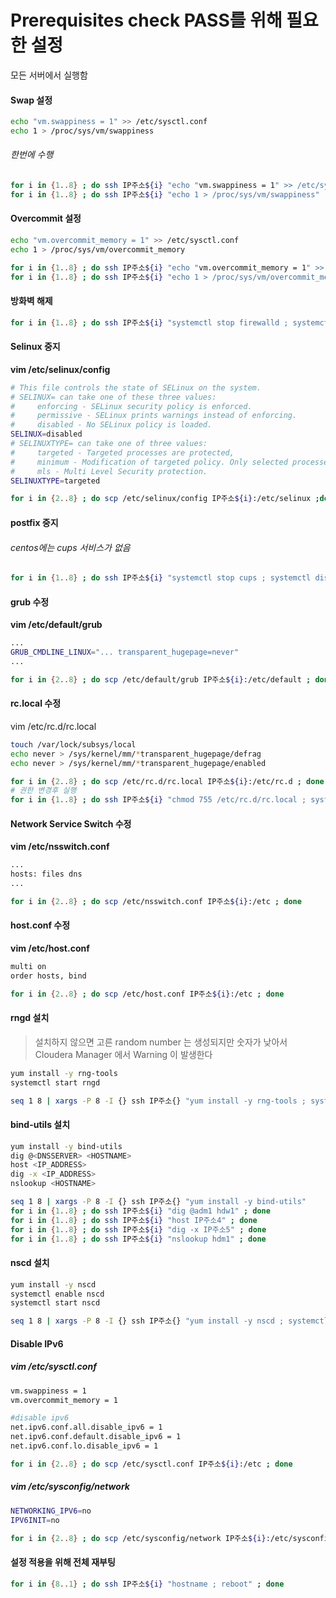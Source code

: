 # Prerequisites check PASS를 위해 필요한 설정

모든 서버에서 실행함

#### Swap 설정

```bash
echo "vm.swappiness = 1" >> /etc/sysctl.conf
echo 1 > /proc/sys/vm/swappiness
```

###### 한번에 수행

```bash
for i in {1..8} ; do ssh IP주소${i} "echo "vm.swappiness = 1" >> /etc/sysctl.conf" ; done
for i in {1..8} ; do ssh IP주소${i} "echo 1 > /proc/sys/vm/swappiness" ; done
```



#### Overcommit 설정

```bash
echo "vm.overcommit_memory = 1" >> /etc/sysctl.conf
echo 1 > /proc/sys/vm/overcommit_memory
```

```bash
for i in {1..8} ; do ssh IP주소${i} "echo "vm.overcommit_memory = 1" >> /etc/sysctl.conf" ; done
for i in {1..8} ; do ssh IP주소${i} "echo 1 > /proc/sys/vm/overcommit_memory" ; done
```



#### 방화벽 해제

```bash
for i in {1..8} ; do ssh IP주소${i} "systemctl stop firewalld ; systemctl disable firewalld" ; done
```



#### Selinux 중지

**vim /etc/selinux/config**

```bash
# This file controls the state of SELinux on the system.
# SELINUX= can take one of these three values:
#     enforcing - SELinux security policy is enforced.
#     permissive - SELinux prints warnings instead of enforcing.
#     disabled - No SELinux policy is loaded.
SELINUX=disabled
# SELINUXTYPE= can take one of three values:
#     targeted - Targeted processes are protected,
#     minimum - Modification of targeted policy. Only selected processes are protected.
#     mls - Multi Level Security protection.
SELINUXTYPE=targeted
```

```bash
for i in {2..8} ; do scp /etc/selinux/config IP주소${i}:/etc/selinux ;done
```



#### postfix 중지

###### centos에는 cups 서비스가 없음

```bash
for i in {1..8} ; do ssh IP주소${i} "systemctl stop cups ; systemctl disable cups ; systemctl stop postfix ; systemctl disable postfix ; systemctl stop tuned ; systemctl disable tuned" ; done
```



#### grub 수정

**vim /etc/default/grub**

```bash
...
GRUB_CMDLINE_LINUX="... transparent_hugepage=never"
...
```

```bash
for i in {2..8} ; do scp /etc/default/grub IP주소${i}:/etc/default ; done
```



#### rc.local 수정

vim /etc/rc.d/rc.local

```bash
touch /var/lock/subsys/local
echo never > /sys/kernel/mm/*transparent_hugepage/defrag
echo never > /sys/kernel/mm/*transparent_hugepage/enabled
```

```bash
for i in {2..8} ; do scp /etc/rc.d/rc.local IP주소${i}:/etc/rc.d ; done
# 권한 변경후 실행
for i in {1..8} ; do ssh IP주소${i} "chmod 755 /etc/rc.d/rc.local ; systemctl enable rc-local ; systemctl start rc-local" ; done
```



#### Network Service Switch 수정

**vim /etc/nsswitch.conf**

```bash
...
hosts: files dns
...
```

```bash
for i in {2..8} ; do scp /etc/nsswitch.conf IP주소${i}:/etc ; done
```



#### host.conf 수정

**vim /etc/host.conf**

```bash
multi on
order hosts, bind
```

```bash
for i in {2..8} ; do scp /etc/host.conf IP주소${i}:/etc ; done
```



#### rngd 설치

> 설치하지 않으면 고른 random number 는 생성되지만 숫자가 낮아서 Cloudera Manager 에서 Warning 이 발생한다

```bash
yum install -y rng-tools
systemctl start rngd
```

```bash
seq 1 8 | xargs -P 8 -I {} ssh IP주소{} "yum install -y rng-tools ; systemctl start rngd"
```



#### bind-utils 설치

```bash
yum install -y bind-utils
dig @<DNSSERVER> <HOSTNAME>
host <IP_ADDRESS>
dig -x <IP_ADDRESS>
nslookup <HOSTNAME>
```

```bash
seq 1 8 | xargs -P 8 -I {} ssh IP주소{} "yum install -y bind-utils"
for i in {1..8} ; do ssh IP주소${i} "dig @adm1 hdw1" ; done
for i in {1..8} ; do ssh IP주소${i} "host IP주소4" ; done
for i in {1..8} ; do ssh IP주소${i} "dig -x IP주소5" ; done
for i in {1..8} ; do ssh IP주소${i} "nslookup hdm1" ; done
```



#### nscd 설치

```bash
yum install -y nscd
systemctl enable nscd
systemctl start nscd
```

```bash
seq 1 8 | xargs -P 8 -I {} ssh IP주소{} "yum install -y nscd ; systemctl enable nscd ; systemctl start nscd"
```



#### Disable IPv6

##### vim /etc/sysctl.conf

```bash
vm.swappiness = 1
vm.overcommit_memory = 1

#disable ipv6
net.ipv6.conf.all.disable_ipv6 = 1
net.ipv6.conf.default.disable_ipv6 = 1
net.ipv6.conf.lo.disable_ipv6 = 1
```

```bash
for i in {2..8} ; do scp /etc/sysctl.conf IP주소${i}:/etc ; done
```



##### vim /etc/sysconfig/network

```bash
NETWORKING_IPV6=no
IPV6INIT=no
```

```bash
for i in {2..8} ; do scp /etc/sysconfig/network IP주소${i}:/etc/sysconfig ; done
```



#### 설정 적용을 위해 전체 재부팅

```bash
for i in {8..1} ; do ssh IP주소${i} "hostname ; reboot" ; done
```

